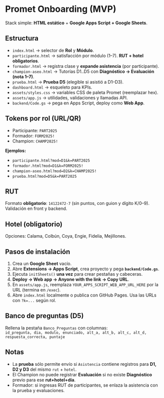 
# Promet Onboarding (MVP)

Stack simple: **HTML estático** + **Google Apps Script + Google Sheets**.

## Estructura
- `index.html` → selector de **Rol** y **Módulo**.
- `participante.html` → satisfacción por módulo (1–7). **RUT + hotel obligatorios**.
- `formador.html` → registra clase y **expande asistencia** (por participante).
- `champion-aseo.html` → Tutorías D1..D5 con **Diagnóstico → Evaluación (nota 1–7)**.
- `prueba.html` → **Prueba D5** (elegible si asistió a D1–D3).
- `dashboard.html` → esqueleto para KPIs.
- `assets/styles.css` → variables CSS de paleta Promet (reemplazar hex).
- `assets/app.js` → utilidades, validaciones y llamadas API.
- `backend/Code.gs` → pega en Apps Script, deploy como **Web App**.

## Tokens por rol (URL/QR)
- Participante: `PART2025`
- Formador: `FORM2025!`
- Champion: `CHAMP2025!`

**Ejemplos:**
- `participante.html?mod=D1&k=PART2025`
- `formador.html?mod=D1&k=FORM2025!`
- `champion-aseo.html?mod=D2&k=CHAMP2025!`
- `prueba.html?mod=D5&k=PART2025`

## RUT
Formato **obligatorio**: `14122472-7` (sin puntos, con guion y dígito K/0–9). Validación en front y backend.

## Hotel (obligatorio)
Opciones: Calama, Colbún, Coya, Engie, Fidelia, Mejillones.

## Pasos de instalación
1) Crea un **Google Sheet** vacío.
2) Abre **Extensions → Apps Script**, crea proyecto y pega **`backend/Code.gs`**.
3) Ejecuta `initSheets()` **una vez** para crear pestañas y cabeceras.
4) **Deploy → Web app → Anyone with the link → Copy URL**.
5) En `assets/app.js`, reemplaza `YOUR_APPS_SCRIPT_WEB_APP_URL_HERE` por la URL (termina en `/exec`).
6) Abre `index.html` localmente o publica con GitHub Pages. Usa las URLs con `?k=...` según rol.

## Banco de preguntas (D5)
Rellena la pestaña `Banco_Preguntas` con columnas:  
`id_pregunta, dia, modulo, enunciado, alt_a, alt_b, alt_c, alt_d, respuesta_correcta, puntaje`

## Notas
- La **prueba** sólo permite envío si `Asistencia` contiene registros para **D1, D2 y D3** del mismo `rut` + `hotel`.
- El Champion no puede registrar **Evaluación** si no existe **Diagnóstico** previo para ese **rut+hotel+día**.
- Formador: si ingresas RUT de participantes, se enlaza la asistencia con la prueba y evaluaciones.
